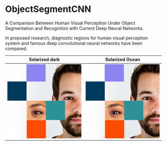 # ObjectSegmentCNN

A Comparison Between Human Visual Perception Under Object Segmentation and
Recognition with Current Deep Neural Networks.

In proposed research, diagnostic regions for human visual perception system and famous deep convolutional neural networks have been compared.

Solarized dark             |  Solarized Ocean
:-------------------------:|:-------------------------:
![](/images/1.jpg)  |  ![](/images/2.jpg)